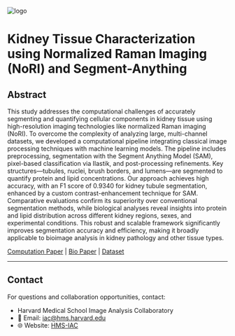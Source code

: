 ![logo](assets/nori.png)

# Kidney Tissue Characterization using Normalized Raman Imaging (NoRI) and Segment-Anything

## Abstract
This study addresses the computational challenges of accurately segmenting and quantifying cellular components in kidney tissue using high-resolution imaging technologies like normalized Raman imaging (NoRI). To overcome the complexity of analyzing large, multi-channel datasets, we developed a computational pipeline integrating classical image processing techniques with machine learning models. The pipeline includes preprocessing, segmentation with the Segment Anything Model (SAM), pixel-based classification via Ilastik, and post-processing refinements. Key structures—tubules, nuclei, brush borders, and lumens—are segmented to quantify protein and lipid concentrations. Our approach achieves high accuracy, with an F1 score of 0.9340 for kidney tubule segmentation, enhanced by a custom contrast-enhancement technique for SAM. Comparative evaluations confirm its superiority over conventional segmentation methods, while biological analyses reveal insights into protein and lipid distribution across different kidney regions, sexes, and experimental conditions. This robust and scalable framework significantly improves segmentation accuracy and efficiency, making it broadly applicable to bioimage analysis in kidney pathology and other tissue types.

[Computation Paper](#)   |   [Bio Paper](#)   |   [Dataset](#)

---

## Contact
For questions and collaboration opportunities, contact:
* Harvard Medical School Image Analysis Collaboratory
* 📧 Email: [iac@hms.harvard.edu](mailto:iac@hms.harvard.edu)
* 🌐 Website: [HMS-IAC](https://iac.hms.harvard.edu/)

